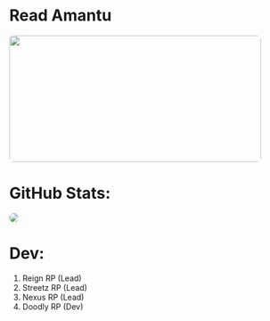 # Read Amantu
<a href='https://ko-fi.com/amantukhan' target='_blank'><img src="https://img.buymeacoffee.com/api/?url=aHR0cHM6Ly9jZG4uYnV5bWVhY29mZmVlLmNvbS91cGxvYWRzL3Byb2ZpbGVfcGljdHVyZXMvMjAyMi8wNC81bzh0NDRhdWY4M2FSeW9nLmpwZ0AzMDB3XzBlLndlYnA=&amp;creator=Amantu+Khan&amp;design_code=1&amp;design_color=%23ff813f&amp;slug=amantukhan" height='227' width='452' style='border-radius:7px;'></a>
# GitHub Stats:
  <a href="https://www.buymeacoffee.com/amantukhan" rel="nofollow"><img src='https://github-readme-stats.vercel.app/api?username=amantu-qbit&count_private=true&show_icons=true&theme=dark' style='border-radius:7px;'></a>
# Dev:
1. Reign RP (Lead)
2. Streetz RP (Lead)
3. Nexus RP (Lead)
4. Doodly RP (Dev)

